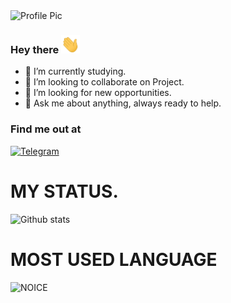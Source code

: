 <img src="https://telegra.ph/file/aa4270741da2273a5c53b.jpg" alt="Profile Pic">

### Hey there <img src="https://raw.githubusercontent.com/ABSphreak/ABSphreak/master/gifs/Hi.gif" width="30px">


- 🔭 I’m currently studying.
- 👬 I’m looking to collaborate on Project.
- 👀 I’m looking for new opportunities.
- 💬 Ask me about anything, always ready to help.


### Find me out at
[![Telegram](https://img.shields.io/badge/telegram-1b77FF.svg?style=for-the-badge&logo=telegram)](https://t.me/Eviral)

# MY STATUS.

![Github stats](https://github-readme-stats.vercel.app/api?username=TeamEviral&show_icons=true&theme=midnight-purple)

# MOST USED LANGUAGE

![NOICE](https://github-readme-stats.vercel.app/api/top-langs/?username=TeamEviral&theme=blue-green)
